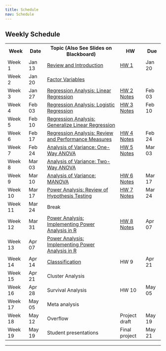 ```yaml
---
title: Schedule
nav: Schedule
---
```


<head>
<style>
table {
  border-collapse: collapse;
  width: 100%;
}

th, td {
  white-space: nowrap;
  padding: 8px;
  text-align: left;
  border-bottom: 1px solid #DDD;
}

tr:hover {background-color: #D6EEEE;}
</style>
</head>
<body>

<h2>Weekly Schedule</h2>

<table>
  <tr>
    <th>Week</th>
    <th>Date</th>
    <th>Topic (Also See Slides on Blackboard)</th>
    <th>HW</th>
    <th>Due</th>
  </tr>
  <tr>
    <td>Week 1</td>
    <td>Jan 13</td>
    <td><a href="/BIOE806-Spring2022/Lecture/1-Review-and-Introduction.html">Review and Introduction</a></td>
    <td><a href="/BIOE806-Spring2022/HW/HW1.html">HW 1</a></td>
    <td>Jan 20</td>
  </tr>
    <tr>
    <td>Week 2</td>
    <td>Jan 20</td>
    <td><a href="/BIOE806-Spring2022/Lecture/2-Factor-Variables.html">Factor Variables</a></td>
    <td></td>
    <td></td>
  </tr>
    <tr>
    <td>Week 3</td>
    <td>Jan 27</td>
    <td><a href="/BIOE806-Spring2022/Lecture/3-Regression-Analysis-Linear-Regression.html">Regression Analysis: Linear Regression</a></td>
    <td><a href="/BIOE806-Spring2022/HW/HW2.html">HW 2</a> <a href="/BIOE806-Spring2022/HW/HW2-Notes.html">Notes</a></td>
    <td>Feb 03</td>
  </tr>
    <tr>
    <td>Week 4</td>
    <td>Feb 03</td>
    <td><a href="/BIOE806-Spring2022/Lecture/4-Regression-Analysis-Logistic-Regression.html">Regression Analysis: Logistic Regression</a></td>
    <td><a href="/BIOE806-Spring2022/HW/HW3.html">HW 3</a> <a href="/BIOE806-Spring2022/HW/HW3-Notes.html">Notes</a></td>
    <td>Feb 10</td>
  </tr>
    <tr>
    <td>Week 5</td>
    <td>Feb 10</td>
    <td><a href="/BIOE806-Spring2022/Lecture/5-Regression-Analysis-Generalize-Linear-Regression.html">Regression Analysis: Generalize Linear Regression</a></td>
    <td></td>
    <td></td>
  </tr>
    <tr>
    <td>Week 6</td>
    <td>Feb 17</td>
    <td><a href="/BIOE806-Spring2022/Lecture/6-Regression-Analysis-Review-and-Performance-Measures.html">Regression Analysis: Review and Performance Measures</a></td>
    <td><a href="/BIOE806-Spring2022/HW/HW4.html">HW 4</a> <a href="/BIOE806-Spring2022/HW/HW4-Notes.html">Notes</a></td>
    <td>Feb 24</td>
  </tr>
    <tr>
    <td>Week 7</td>
    <td>Feb 24</td>
    <td><a href="/BIOE806-Spring2022/Lecture/7-Analysis-of-Variance-One-Way-ANOVA.html">Analysis of Variance: One-Way ANOVA</a></td>
    <td><a href="/BIOE806-Spring2022/HW/HW5.html">HW 5</a> <a href="/BIOE806-Spring2022/HW/HW5-Notes.html">Notes</a></td>
    <td>Mar 03</td>
  </tr>
    <tr>
    <td>Week 8</td>
    <td>Mar 03</td>
    <td><a href="/BIOE806-Spring2022/Lecture/8-Analysis-of-Variance-Two-Way-ANOVA.html">Analysis of Variance: Two-Way ANOVA</a></td>
    <td></td>
    <td></td>
  </tr>
    <tr>
    <td>Week 9</td>
    <td>Mar 10</td>
    <td><a href="/BIOE806-Spring2022/Lecture/9-Analysis-of-Variance-MANOVA.html">Analysis of Variance: MANOVA</a></td>
    <td><a href="/BIOE806-Spring2022/HW/HW6.html">HW 6</a> <a href="/BIOE806-Spring2022/HW/HW6-Notes.html">Notes</a></td>
    <td>Mar 17</td>
  </tr>
    <tr>
    <td>Week 10</td>
    <td>Mar 17</td>
    <td><a href="/BIOE806-Spring2022/Lecture/10-Power-Analysis-Review-of-Hypothesis-Testing.html">Power Analysis: Review of Hypothesis Testing</a></td>
    <td><a href="/BIOE806-Spring2022/HW/HW7.html">HW 7</a> <a href="/BIOE806-Spring2022/HW/HW7-Notes.html">Notes</a></td>
    <td>Mar 24</td>
  </tr>
    <tr>
    <td>Week 11</td>
    <td>Mar 24</td>
    <td>Break</td>
    <td></td>
    <td></td>
  </tr>
    <tr>
    <td>Week 12</td>
    <td>Mar 31</td>
    <td><a href="/BIOE806-Spring2022/Lecture/12-Power-Analysis-Implementing-Power-Analysis-in-R.html">Power Analysis: Implementing Power Analysis in R</a></td>
    <td><a href="/BIOE806-Spring2022/HW/HW8.html">HW 8</a> <a href="/BIOE806-Spring2022/HW/HW8-Notes.html">Notes</a></td>
    <td>Apr 07</td>
  </tr>
    <tr>
    <td>Week 13</td>
    <td>Apr 07</td>
    <td><a href="/BIOE806-Spring2022/Lecture/13-Power-Analysis-Implementing-Power-Analysis-in-R.html">Power Analysis: Implementing Power Analysis in R</a></td>
    <td></td>
    <td></td>
  </tr>
    <tr>
    <td>Week 14</td>
    <td>Apr 14</td>
    <td><a href="/BIOE806-Spring2022/Lecture/14-Classification.html">Classsification</a></td>
    <td>HW 9</td>
    <td>Apr 21</td>
  </tr>
    <tr>
    <td>Week 15</td>
    <td>Apr 21</td>
    <td>Cluster Analysis</td>
    <td></td>
    <td></td>
  </tr>
    <tr>
    <td>Week 16</td>
    <td>Apr 28</td>
    <td>Survival Analysis</td>
    <td>HW 10</td>
    <td>May 05</td>
  </tr>
    <tr>
    <td>Week 17</td>
    <td>May 05</td>
    <td>Meta analysis</td>
    <td></td>
    <td></td>
  </tr>
    <tr>
    <td>Week 18</td>
    <td>May 12</td>
    <td>Overflow</td>
    <td>Project draft</td>
    <td>May 19</td>
  </tr>
    <tr>
    <td>Week 19</td>
    <td>May 19</td>
    <td>Student presentations</td>
    <td>Final project</td>
    <td>May 21</td>
  </tr>

</table>

</body>

-------------

